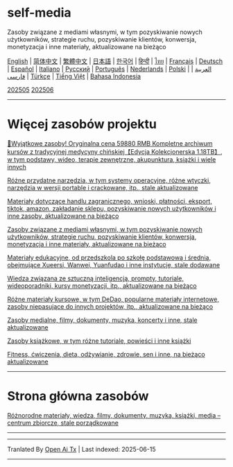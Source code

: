 # self-media
Zasoby związane z mediami własnymi, w tym pozyskiwanie nowych użytkowników, strategie ruchu, pozyskiwanie klientów, konwersja, monetyzacja i inne materiały, aktualizowane na bieżąco

[English](https://openaitx.github.io/view.html?user=mswnlz&project=self-media&lang=en) | [简体中文](https://openaitx.github.io/view.html?user=mswnlz&project=self-media&lang=zh-CN) | [繁體中文](https://openaitx.github.io/view.html?user=mswnlz&project=self-media&lang=zh-TW) | [日本語](https://openaitx.github.io/view.html?user=mswnlz&project=self-media&lang=ja) | [한국어](https://openaitx.github.io/view.html?user=mswnlz&project=self-media&lang=ko) | [हिन्दी](https://openaitx.github.io/view.html?user=mswnlz&project=self-media&lang=hi) | [ไทย](https://openaitx.github.io/view.html?user=mswnlz&project=self-media&lang=th) | [Français](https://openaitx.github.io/view.html?user=mswnlz&project=self-media&lang=fr) | [Deutsch](https://openaitx.github.io/view.html?user=mswnlz&project=self-media&lang=de) | [Español](https://openaitx.github.io/view.html?user=mswnlz&project=self-media&lang=es) | [Italiano](https://openaitx.github.io/view.html?user=mswnlz&project=self-media&lang=it) | [Русский](https://openaitx.github.io/view.html?user=mswnlz&project=self-media&lang=ru) | [Português](https://openaitx.github.io/view.html?user=mswnlz&project=self-media&lang=pt) | [Nederlands](https://openaitx.github.io/view.html?user=mswnlz&project=self-media&lang=nl) | [Polski](https://openaitx.github.io/view.html?user=mswnlz&project=self-media&lang=pl) | [العربية](https://openaitx.github.io/view.html?user=mswnlz&project=self-media&lang=ar) | [فارسی](https://openaitx.github.io/view.html?user=mswnlz&project=self-media&lang=fa) | [Türkçe](https://openaitx.github.io/view.html?user=mswnlz&project=self-media&lang=tr) | [Tiếng Việt](https://openaitx.github.io/view.html?user=mswnlz&project=self-media&lang=vi) | [Bahasa Indonesia](https://openaitx.github.io/view.html?user=mswnlz&project=self-media&lang=id)



[202505](https://raw.githubusercontent.com/mswnlz/self-media/main/202505.md)
[202506](https://raw.githubusercontent.com/mswnlz/self-media/main/202506.md)

---------------
# Więcej zasobów projektu

[🎁Wyjątkowe zasoby! Oryginalna cena 59880 RMB Kompletne archiwum kursów z tradycyjnej medycyny chińskiej【Edycja Kolekcjonerska 1.18TB】, w tym podstawy, wideo, terapie zewnętrzne, akupunktura, książki i wiele innych](https://github.com/mswnlz/chinese-traditional)

[Różne przydatne narzędzia, w tym systemy operacyjne, różne wtyczki, narzędzia w wersji portable i crackowane, itp., stale aktualizowane](https://github.com/mswnlz/tools)


[Materiały dotyczące handlu zagranicznego, wnioski, płatności, eksport, tiktok, amazon, zakładanie sklepu, pozyskiwanie nowych użytkowników i inne zasoby, aktualizowane na bieżąco](https://github.com/mswnlz/cross-border)

[Zasoby związane z mediami własnymi, w tym pozyskiwanie nowych użytkowników, strategie ruchu, pozyskiwanie klientów, konwersja, monetyzacja i inne materiały, aktualizowane na bieżąco](https://github.com/mswnlz/self-media)

[ Materiały edukacyjne, od przedszkola po szkołę podstawową i średnią, obejmujące Xueersi, Wanwei, Yuanfudao i inne instytucje, stale dodawane](https://github.com/mswnlz/edu-knowlege)

[Wiedza związana ze sztuczną inteligencją, prompty, tutoriale, wideoporadniki, kursy monetyzacji, itp., aktualizowane na bieżąco](https://github.com/mswnlz/AIknowledge)

[Różne materiały kursowe, w tym DeDao, popularne materiały internetowe, zasoby niepasujące do innych projektów, itp., aktualizowane na bieżąco](https://github.com/mswnlz/curriculum)

[Zasoby medialne, filmy, dokumenty, muzyka, koncerty i inne, stale aktualizowane](https://github.com/mswnlz/movies)

[Zasoby książkowe, w tym różne tutoriale, powieści i inne książki](https://github.com/mswnlz/book)


[Fitness, ćwiczenia, dieta, odżywianie, zdrowie, sen i inne, na bieżąco aktualizowane](https://github.com/mswnlz/healthy)


---------------

# Strona główna zasobów
[Różnorodne materiały, wiedza, filmy, dokumenty, muzyka, książki, media – centrum zbiorcze, stale porządkowane](https://github.com/mswnlz)

---------------

---

Tranlated By [Open Ai Tx](https://github.com/OpenAiTx/OpenAiTx) | Last indexed: 2025-06-15

---